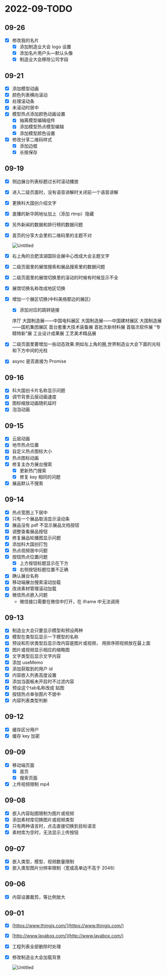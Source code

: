 # 2022-09-TODO

## 09-26

- [x]  修改我的名片
    - [x]  添加制造业大会 logo 设置
    - [x]  添加名片用户头—默认头像
    - [x]  制造业大会移除公司字段

## 09-21

- [x]  添加模型动画
- [x]  颜色列表横向滚动
- [x]  处理滚动条
- [x]  未滚动时居中
- [x]  模型热点添加颜色动画设置
    - [x]  抽离模型编辑组件
    - [x]  添加模型热点模型编辑
    - [x]  添加模型颜色设置
- [x]  修改分享二维码样式
    - [x]  添加边框
    - [x]  长按保存

## 09-19

- [x]  侧边展台列表标题过长时滚动播放
- [x]  进入二级页面时，没有语音讲解时关闭前一个语音讲解
- [x]  更换科大国创介绍文字
- [x]  直播的新华网地址加上（添加 rtmp）隐藏
- [x]  另外新闻的数据和排行榜的数据问题
- [x]  首页的分享大会里的二维码里的主题不对
    
    ![Untitled](2022-09-TODO%20e03fcc27e9f648bf9bc7e6b53b7997cf/Untitled.png)
    
- [x]  右上角的合肥滨湖国际会展中心改成大会主题文字
- [x]  二级页面里的展馆搜索和展品搜索里的数据问题
- [x]  二级页面里的展馆切换里的滚动的时候有时候显示不全
- [x]  展馆切换名称改成地区切换
- [x]  增加一个展区切换(中科美络那边的展区)
    - [x]  添加对应的跳转链接
    
    序厅
    大国制造展——中国电科展区
    大国制造展——中国建材展区
    大国制造展——国机集团展区
    首台套重大技术装备展
    首批次新材料展
    首版次软件展
    “专精特新”展
    工业设计成果展
    工艺美术精品展
    
- [x]  二级页面里要增加一些动态效果.例如左上角的圈,世界制造业大会下面的光柱和下方中间的光柱
- [x]  async 是否直接为 Promise

## 09-16

- [x]  科大国创卡片名称显示问题
- [x]  调节背景云层动画速度
- [x]  图标缩放动画随机延时
- [x]  泡泡动画

## 09-15

- [x]  云层动画
- [x]  地市热点位置
- [x]  自定义热点图标大小
- [x]  热点图标动画
- [x]  修复主办方展台搜索
    - [x]  更新热门搜索
    - [x]  修复 key 相同的问题
- [x]  展品默认不搜索

## 09-14

- [x]  热点宽图上下居中
- [x]  只有一个展品取消显示滚动条
- [x]  展品没有 pdf 不显示展品文档按钮
- [x]  调整查看展品按钮
- [x]  修复展品轮播图显示问题
- [x]  添加科大国创打包
- [x]  热点视频居中问题
- [x]  按钮热点位置问题
    - [x]  上方按钮标题显示在下方
    - [x]  右侧按钮标题位置不正确
- [x]  确认展台名称
- [x]  移动端展台搜索滚动加载
- [x]  改进素材管理滚动加载
- [x]  微信热点嵌入问题
    - 微信接口需要在微信中打开，在 iframe 中无法调用

## 09-13

- [x]  制造业大会只要显示模型和预设两种
- [x]  模型在类型后显示一下模型的名称
- [x]  预设和形状类型后显示改内容是图片或视频， 用排序把视频放在最上面
- [x]  图片或视频显示相应的缩略图
- [x]  文字类型后显示文字内容
- [x]  添加 useMemo
- [x]  添加获取到的用户 id
- [x]  内容嵌入列表高度设置
- [x]  添加当面板未开启时不过滤内容
- [x]  预设这个tab名称改成 贴图
- [x]  按钮热点单张图片不居中
- [x]  内容列表类型判断

## 09-12

- [x]  缓存区分用户
- [x]  缓存 key 加密

## 09-09

- [x]  移动端页面
    - [x]  首页
    - [x]  搜索页面
- [x]  上传视频限制 mp4

## 09-08

- [x]  嵌入内容贴图限制为图片或视频
- [x]  添加素材库切换图片或视频类型
- [x]  只有两种语言时，点击直接切换到目标语言
- [x]  素材库为空时，无法显示上传按钮

## 09-07

- [x]  嵌入类型，模型、视频数量限制
- [x]  嵌入类型图片分辨率限制（宽或高单边不高于 2048）

## 09-06

- [x]  内容设置裁剪，等比例放大

## 09-01

- [x]  [https://www.thingjs.com/](https://www.thingjs.com/)
- [x]  [http://www.layabox.com/](http://www.layabox.com/)
- [x]  工程列表全部删除时处理
- [x]  修改制造业大会加载背景
    
    ![Untitled](2022-09-TODO%20e03fcc27e9f648bf9bc7e6b53b7997cf/Untitled.jpeg)